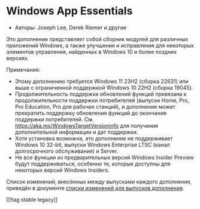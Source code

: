 # Windows App Essentials #

* Авторы: Joseph Lee, Derek Riemer и другие

Это дополнение представляет собой сборник модулей для различных приложений
Windows, а также улучшения и исправления для некоторых элементов управления,
найденных в Windows 10 и более поздних версиях.

Примечания:

* Этому дополнению требуется Windows 11 23H2 (сборка 22631) или выше с
  ограниченной поддержкой Windows 10 22H2 (сборка 19045).
* Продолжительность поддержки обновлений функций привязана к
  продолжительности поддержки потребителей (выпуски Home, Pro, Pro
  Education, Pro для рабочих станций), и дополнение может прекратить
  поддержку обновления функций до окончания поддержки
  потребителей. См. <https://aka.ms/WindowsTargetVersioninfo> для получения
  дополнительной информации и дат поддержки.
* Хотя установка возможна, это дополнение не поддерживает Windows 10 32-bit,
  выпуски Windows Enterprise LTSC (канал долгосрочного обслуживания) и
  Server.
* Не все функции из предварительных версий Windows Insider Preview будут
  поддерживаться, особенно те, которые доступны для некоторых версий Windows
  Insiders.

Список изменений, внесённых между выпусками каждого дополнения, приведён в
документе [списки изменений для выпусков дополнения][1].

[[!tag stable legacy]]

[1]: https://github.com/josephsl/wintenapps/blob/main/changes.md
